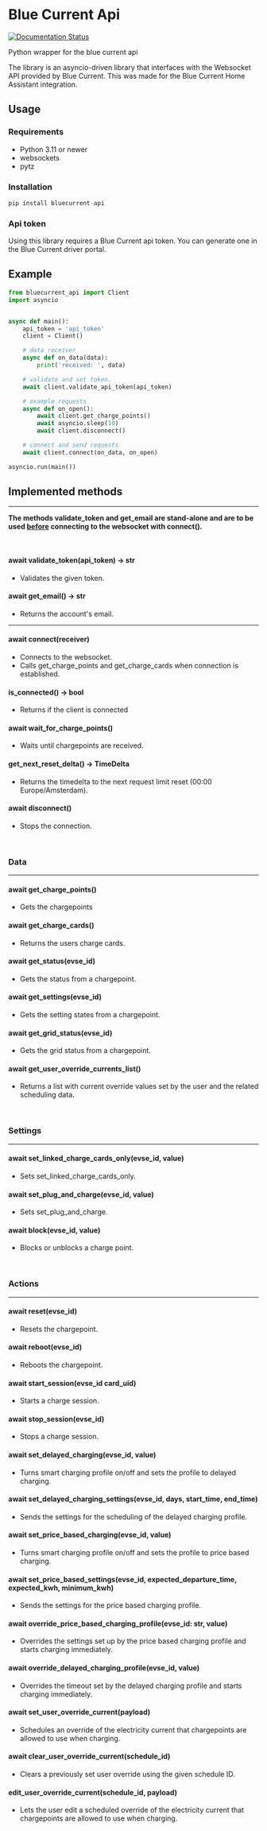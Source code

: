 # Blue Current Api

[![Documentation Status](https://readthedocs.com/projects/blue-current-homeassistantapi/badge/?version=latest&token=00ce4a850aedc0993b7075a8b2d5f8de98251adcdb4eada1f1fb3c02fee80039)](https://blue-current-homeassistantapi.readthedocs-hosted.com/en/latest/?badge=latest)

Python wrapper for the blue current api

The library is an asyncio-driven library that interfaces with the Websocket API provided by Blue Current. This was made for the Blue Current Home Assistant integration.

## Usage

### Requirements

- Python 3.11 or newer
- websockets
- pytz

### Installation

```python
pip install bluecurrent-api
```

### Api token

Using this library requires a Blue Current api token. You can generate one in the Blue Current driver portal.

## Example

```python
from bluecurrent_api import Client
import asyncio


async def main():
    api_token = 'api_token'
    client = Client()

    # data receiver
    async def on_data(data):
        print('received: ', data)

    # validate and set token.
    await client.validate_api_token(api_token)

    # example requests
    async def on_open():
        await client.get_charge_points()
        await asyncio.sleep(10)
        await client.disconnect()

    # connect and send requests
    await client.connect(on_data, on_open)

asyncio.run(main())
```

## Implemented methods

---

<b>The methods validate_token and get_email are stand-alone and are to be used <u>before</u> connecting to the websocket with connect().</b>

<br>

#### await validate_token(api_token) -> str

- Validates the given token.

#### await get_email() -> str

- Returns the account's email.

---

#### await connect(receiver)

- Connects to the websocket.
- Calls get_charge_points and get_charge_cards when connection is established.

#### is_connected() -> bool
- Returns if the client is connected

#### await wait_for_charge_points()
- Waits until chargepoints are received.


#### get_next_reset_delta() -> TimeDelta

- Returns the timedelta to the next request limit reset (00:00 Europe/Amsterdam).

#### await disconnect()

- Stops the connection.

<br>

### Data

---

#### await get_charge_points()

- Gets the chargepoints

#### await get_charge_cards()

- Returns the users charge cards.

#### await get_status(evse_id)

- Gets the status from a chargepoint.

#### await get_settings(evse_id)

- Gets the setting states from a chargepoint.

#### await get_grid_status(evse_id)

- Gets the grid status from a chargepoint.

#### await get_user_override_currents_list()

- Returns a list with current override values set by the user and the related scheduling data.

<br>

### Settings

---

#### await set_linked_charge_cards_only(evse_id, value)

- Sets set_linked_charge_cards_only.

#### await set_plug_and_charge(evse_id, value)

- Sets set_plug_and_charge.

#### await block(evse_id, value)

- Blocks or unblocks a charge point.

<br>

### Actions

---

#### await reset(evse_id)

- Resets the chargepoint.

#### await reboot(evse_id)

- Reboots the chargepoint.

#### await start_session(evse_id card_uid)

- Starts a charge session.

#### await stop_session(evse_id)

- Stops a charge session.

#### await set_delayed_charging(evse_id, value)

- Turns smart charging profile on/off and sets the profile to delayed charging.

#### await set_delayed_charging_settings(evse_id, days, start_time, end_time)

- Sends the settings for the scheduling of the delayed charging profile.

#### await set_price_based_charging(evse_id, value)

- Turns smart charging profile on/off and sets the profile to price based charging.

#### await set_price_based_settings(evse_id, expected_departure_time, expected_kwh, minimum_kwh)

- Sends the settings for the price based charging profile.

#### await override_price_based_charging_profile(evse_id: str, value)

- Overrides the settings set up by the price based charging profile and starts charging immediately.

#### await override_delayed_charging_profile(evse_id, value)

- Overrides the timeout set by the delayed charging profile and starts charging immediately.

#### await set_user_override_current(payload)

- Schedules an override of the electricity current that chargepoints are allowed
         to use when charging.

#### await clear_user_override_current(schedule_id)

- Clears a previously set user override using the given schedule ID.

#### edit_user_override_current(schedule_id, payload)

- Lets the user edit a scheduled override of the electricity current that chargepoints
         are allowed to use when charging.


